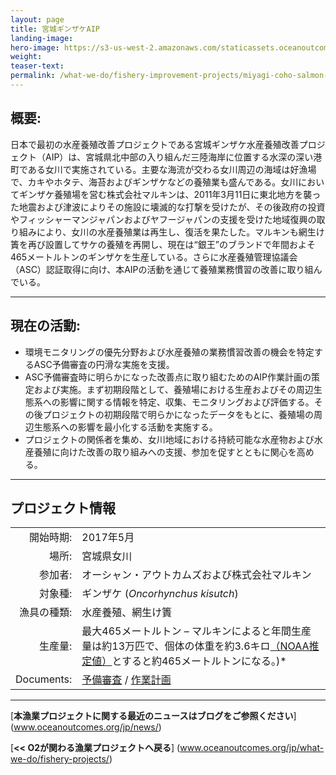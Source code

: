 ```yaml
---
layout: page 
title: 宮城ギンザケAIP
landing-image:
hero-image: https://s3-us-west-2.amazonaws.com/staticassets.oceanoutcomes.org/hero+photos/miyagi-coho-salmon-hero.jpg
weight: 
teaser-text:
permalink: /what-we-do/fishery-improvement-projects/miyagi-coho-salmon-aip
---
```

<h2>概要:</h2>

日本で最初の水産養殖改善プロジェクトである宮城ギンザケ水産養殖改善プロジェクト（AIP）は、宮城県北中部の入り組んだ三陸海岸に位置する水深の深い港町である女川で実施されている。主要な海流が交わる女川周辺の海域は好漁場で、カキやホタテ、海苔およびギンザケなどの養殖業も盛んである。女川においてギンザケ養殖場を営む株式会社マルキンは、2011年3月11日に東北地方を襲った地震および津波によりその施設に壊滅的な打撃を受けたが、その後政府の投資やフィッシャーマンジャパンおよびヤフージャパンの支援を受けた地域復興の取り組みにより、女川の水産養殖業は再生し、復活を果たした。マルキンも網生け簀を再び設置してサケの養殖を再開し、現在は“銀王”のブランドで年間およそ465メートルトンのギンザケを生産している。さらに水産養殖管理協議会（ASC）認証取得に向け、本AIPの活動を通じて養殖業務慣習の改善に取り組んでいる。

---

<h2>現在の活動:</h2>

* 環境モニタリングの優先分野および水産養殖の業務慣習改善の機会を特定するASC予備審査の円滑な実施を支援。
* ASC予備審査時に明らかになった改善点に取り組むためのAIP作業計画の策定および実施。まず初期段階として、養殖場における生産およびその周辺生態系への影響に関する情報を特定、収集、モニタリングおよび評価する。その後プロジェクトの初期段階で明らかになったデータをもとに、養殖場の周辺生態系への影響を最小化する活動を実施する。
* プロジェクトの関係者を集め、女川地域における持続可能な水産物および水産養殖に向けた改善の取り組みへの支援、参加を促すとともに関心を高める。

---

<h2>プロジェクト情報</h2>

|||
| ---: | --- |
| 開始時期: | 2017年5月 |
| 場所: | 宮城県女川 |
| 参加者: | オーシャン・アウトカムズおよび株式会社マルキン |
| 対象種: | ギンザケ (*Oncorhynchus kisutch*) |
| 漁具の種類: | 水産養殖、網生け簀 |
| 生産量: | 最大465メートルトン – マルキンによると年間生産量は約13万匹で、個体の体重を約3.6キロ<a href="http://www.fisheries.noaa.gov/pr/species/fish/coho-salmon.html" target="_blank">（NOAA推定値）</a>とすると約465メートルトンになる。)* |
| Documents: | <a href="https://s3-us-west-2.amazonaws.com/staticassets.oceanoutcomes.org/supporting+documents/Fishery+Project+Resources/MiyagiCohoSalmonPreassessment2017.xlsx" target="_blank">予備審査</a> / <a href="https://s3-us-west-2.amazonaws.com/staticassets.oceanoutcomes.org/supporting+documents/Fishery+Project+Resources/MiyagiCohoSalmonAIPWorkplan2017.pdf" target="_blank">作業計画</a> |

---

[**本漁業プロジェクトに関する最近のニュースはブログをご参照ください**] (www.oceanoutcomes.org/jp/news/) 

[**<< O2が関わる漁業プロジェクトへ戻る**] (www.oceanoutcomes.org/jp/what-we-do/fishery-projects/)
